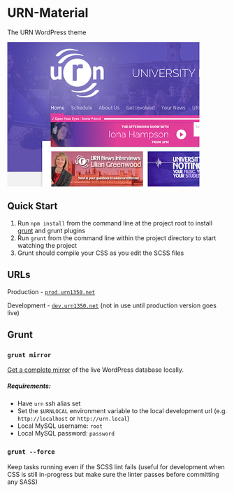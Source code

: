 # URN-Material
The URN WordPress theme

![Theme preview](/screenshot.png?raw=true "Theme design")

## Quick Start
1. Run <code>npm install</code> from the command line at the project root to install [grunt](https://github.com/gruntjs/grunt) and grunt plugins
2. Run <code>grunt</code> from the command line within the project directory to start watching the project
3. Grunt should compile your CSS as you edit the SCSS files

## URLs
Production - [`prod.urn1350.net`](http://prod.urn1350.net)

Development - [`dev.urn1350.net`](http://dev.urn1350.net) (not in use until production version goes live)

## Grunt
### `grunt mirror`
[Get a complete mirror](https://github.com/URN/URN-Material/blob/94177fc0245dcfbde6c5d6365ef6b42ff3dca9e1/Gruntfile.js#L34-L37) of the live WordPress database locally.

##### Requirements:
- Have `urn` ssh alias set
- Set the `$URNLOCAL` environment variable to the local development url (e.g. `http://localhost` or `http://urn.local`)
- Local MySQL username: `root`
- Local MySQL password: `password`

### `grunt --force`
Keep tasks running even if the SCSS lint fails (useful for development when CSS is still in-progress but make sure the linter passes before committing any SASS)
